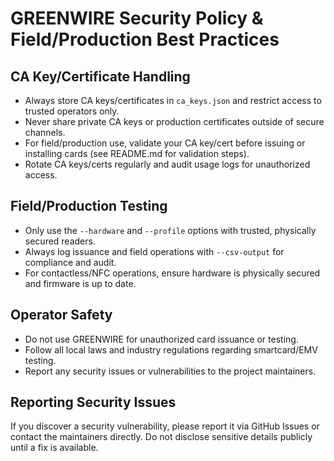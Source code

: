 
# GREENWIRE Security Policy & Field/Production Best Practices

## CA Key/Certificate Handling

- Always store CA keys/certificates in `ca_keys.json` and restrict access to trusted operators only.
- Never share private CA keys or production certificates outside of secure channels.
- For field/production use, validate your CA key/cert before issuing or installing cards (see README.md for validation steps).
- Rotate CA keys/certs regularly and audit usage logs for unauthorized access.

## Field/Production Testing

- Only use the `--hardware` and `--profile` options with trusted, physically secured readers.
- Always log issuance and field operations with `--csv-output` for compliance and audit.
- For contactless/NFC operations, ensure hardware is physically secured and firmware is up to date.

## Operator Safety

- Do not use GREENWIRE for unauthorized card issuance or testing.
- Follow all local laws and industry regulations regarding smartcard/EMV testing.
- Report any security issues or vulnerabilities to the project maintainers.

## Reporting Security Issues

If you discover a security vulnerability, please report it via GitHub Issues or contact the maintainers directly. Do not disclose sensitive details publicly until a fix is available.
